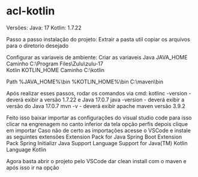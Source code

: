 # acl-kotlin

Versões:
Java: 17
Kotlin: 1.7.22

Passo a passo instalação do projeto:
Extrair a pasta util
copiar os arquivos para o diretorio desejado

Configurar as variaveis de ambiente:
Criar as variaveis
Java JAVA_HOME 
Caminho C:\Program Files\Zulu\zulu-17\
Kotlin KOTLIN_HOME
Caminho C:\kotlin

Path
%JAVA_HOME%\bin
%KOTLIN_HOME%\bin
C:\maven\bin

Após realizar esses passos, rodar os comandos via cmd: 
kotlinc -version - deverá exibir a versão 1.7.22 e Java 17.0.7
java -version - deverá exibir a versão do Java 17.0.7
mvn -v - deverá exibir apache maven versão 3.9.2

Feito isso baixar importar as configurações do visual studio code
para isso clicar na engrenagem no canto inferior da tela opção perfis depois clique em importar
Caso não de certo as importações acesse o VSCode e instale as seguintes extensões 
Extension Pack for Java
Spring Boot Extension Pack
Spring Initializr Java Support
Language Support for Java(TM)
Kotlin Language
Kotlin

Agora basta abrir o projeto pelo VSCode dar clean install com o maven e após isso ir na opção 
